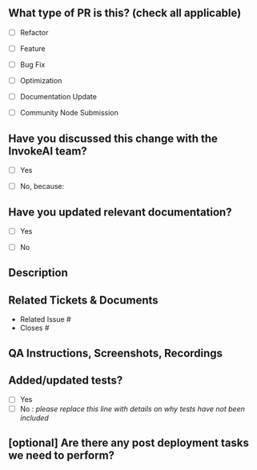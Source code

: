 ## What type of PR is this? (check all applicable)

- [ ] Refactor
- [ ] Feature
- [ ] Bug Fix
- [ ] Optimization
- [ ] Documentation Update
- [ ] Community Node Submission


## Have you discussed this change with the InvokeAI team?
- [ ] Yes
- [ ] No, because:

      
## Have you updated relevant documentation?
- [ ] Yes
- [ ] No


## Description


## Related Tickets & Documents

<!--
For pull requests that relate or close an issue, please include them
below. 

For example having the text: "closes #1234" would connect the current pull
request to issue 1234.  And when we merge the pull request, Github will
automatically close the issue.
-->

- Related Issue #
- Closes #

## QA Instructions, Screenshots, Recordings

<!-- 
Please provide steps on how to test changes, any hardware or 
software specifications as well as any other pertinent information. 
-->

## Added/updated tests?

- [ ] Yes
- [ ] No : _please replace this line with details on why tests
      have not been included_

## [optional] Are there any post deployment tasks we need to perform?
